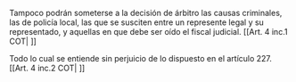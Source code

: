 Tampoco podrán someterse a la decisión de árbitro las causas criminales, las de policía local, las que se susciten entre un represente legal y su representado, y aquellas en que debe ser oído el fiscal judicial. [[Art. 4 inc.1 COT| ]]

Todo lo cual se entiende sin perjuicio de lo dispuesto en el artículo 227. [[Art. 4 inc.2 COT| ]]